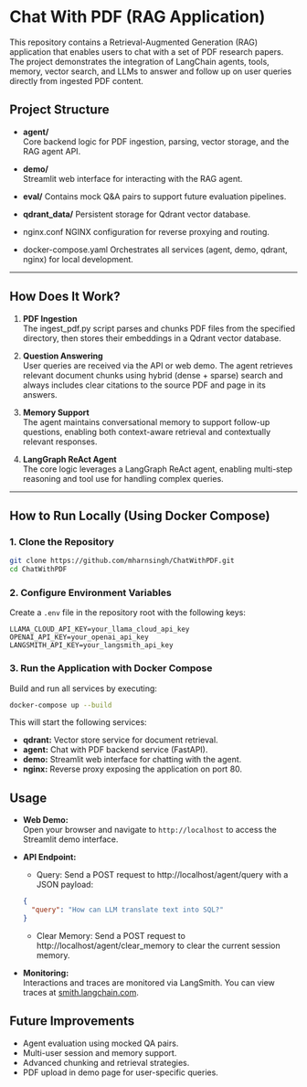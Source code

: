 # Chat With PDF (RAG Application)

This repository contains a Retrieval-Augmented Generation (RAG) application that enables users to chat with a set of PDF research papers. The project demonstrates the integration of LangChain agents, tools, memory, vector search, and LLMs to answer and follow up on user queries directly from ingested PDF content.

## Project Structure

- **agent/**  
  Core backend logic for PDF ingestion, parsing, vector storage, and the RAG agent API.

- **demo/**  
  Streamlit web interface for interacting with the RAG agent.

- **eval/**
  Contains mock Q&A pairs to support future evaluation pipelines.

- **qdrant_data/**
  Persistent storage for Qdrant vector database.

- nginx.conf
  NGINX configuration for reverse proxying and routing.

- docker-compose.yaml
  Orchestrates all services (agent, demo, qdrant, nginx) for local development.

---

## How Does It Work?

1. **PDF Ingestion**  
   The ingest_pdf.py script parses and chunks PDF files from the specified directory, then stores their embeddings in a Qdrant vector database.

2. **Question Answering**  
   User queries are received via the API or web demo. The agent retrieves relevant document chunks using hybrid (dense + sparse) search and always includes clear citations to the source PDF and page in its answers.

3. **Memory Support**  
   The agent maintains conversational memory to support follow-up questions, enabling both context-aware retrieval and contextually relevant responses.

4. **LangGraph ReAct Agent**  
   The core logic leverages a LangGraph ReAct agent, enabling multi-step reasoning and tool use for handling complex queries.

---

## How to Run Locally (Using Docker Compose)

### 1. Clone the Repository

```sh
git clone https://github.com/mharnsingh/ChatWithPDF.git
cd ChatWithPDF
```

### 2. Configure Environment Variables

Create a `.env` file in the repository root with the following keys:

```
LLAMA_CLOUD_API_KEY=your_llama_cloud_api_key
OPENAI_API_KEY=your_openai_api_key
LANGSMITH_API_KEY=your_langsmith_api_key
```

### 3. Run the Application with Docker Compose

Build and run all services by executing:

```sh
docker-compose up --build
```

This will start the following services:

- **qdrant:** Vector store service for document retrieval.
- **agent:** Chat with PDF backend service (FastAPI).
- **demo:** Streamlit web interface for chatting with the agent.
- **nginx:** Reverse proxy exposing the application on port 80.

## Usage

- **Web Demo:**  
  Open your browser and navigate to `http://localhost` to access the Streamlit demo interface.

- **API Endpoint:**

  - Query:
    Send a POST request to http://localhost/agent/query with a JSON payload:

  ```json
  {
    "query": "How can LLM translate text into SQL?"
  }
  ```

  - Clear Memory:
    Send a POST request to http://localhost/agent/clear_memory to clear the current session memory.

- **Monitoring:**  
   Interactions and traces are monitored via LangSmith. You can view traces at [smith.langchain.com](https://smith.langchain.com).

## Future Improvements

- Agent evaluation using mocked QA pairs.
- Multi-user session and memory support.
- Advanced chunking and retrieval strategies.
- PDF upload in demo page for user-specific queries.
